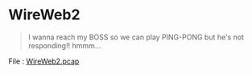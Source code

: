 # WireWeb2

> I wanna reach my BOSS so we can play PING-PONG but he's not responding!! hmmm...

File : [WireWeb2.pcap](WireWeb2.pcap)


